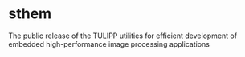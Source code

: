 # sthem
The public release of the TULIPP utilities for efficient development of embedded high-performance image processing applications
